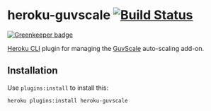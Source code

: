 heroku-guvscale [![Build Status](https://travis-ci.org/flowhub/heroku-guvscale.svg?branch=master)](https://travis-ci.org/flowhub/heroku-guvscale)
===============

[![Greenkeeper badge](https://badges.greenkeeper.io/flowhub/heroku-guvscale.svg)](https://greenkeeper.io/)

[Heroku CLI](https://devcenter.heroku.com/articles/heroku-cli) plugin for managing the [GuvScale](https://elements.heroku.com/addons/guvscale) auto-scaling add-on.

## Installation

Use `plugins:install` to install this:

```
heroku plugins:install heroku-guvscale
```

